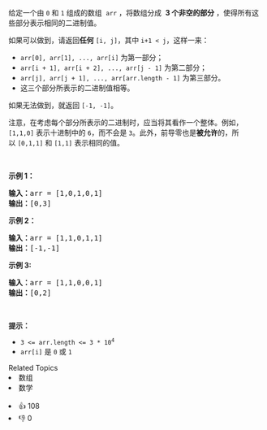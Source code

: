 <p>给定一个由 <code>0</code> 和 <code>1</code> 组成的数组
 <meta charset="UTF-8" />&nbsp;<code>arr</code>&nbsp;，将数组分成 &nbsp;<strong>3&nbsp;个非空的部分</strong> ，使得所有这些部分表示相同的二进制值。</p>

<p>如果可以做到，请返回<strong>任何</strong>&nbsp;<code>[i, j]</code>，其中 <code>i+1 &lt; j</code>，这样一来：</p>

<ul> 
 <li><code>arr[0], arr[1], ..., arr[i]</code>&nbsp;为第一部分；</li> 
 <li><code>arr[i + 1], arr[i + 2], ..., arr[j - 1]</code>&nbsp;为第二部分；</li> 
 <li><code>arr[j], arr[j + 1], ..., arr[arr.length - 1]</code>&nbsp;为第三部分。</li> 
 <li>这三个部分所表示的二进制值相等。</li> 
</ul>

<p>如果无法做到，就返回&nbsp;<code>[-1, -1]</code>。</p>

<p>注意，在考虑每个部分所表示的二进制时，应当将其看作一个整体。例如，<code>[1,1,0]</code>&nbsp;表示十进制中的&nbsp;<code>6</code>，而不会是&nbsp;<code>3</code>。此外，前导零也是<strong>被允许</strong>的，所以&nbsp;<code>[0,1,1]</code> 和&nbsp;<code>[1,1]</code>&nbsp;表示相同的值。</p>

<p>&nbsp;</p>

<p><strong>示例 1：</strong></p>

<pre>
<strong>输入：</strong>arr = [1,0,1,0,1]
<strong>输出：</strong>[0,3]
</pre>

<p><strong>示例 2：</strong></p>

<pre>
<strong>输入：</strong>arr = [1,1,0,1,1]
<strong>输出：</strong>[-1,-1]</pre>

<p><strong>示例 3:</strong></p>

<pre>
<strong>输入：</strong>arr = [1,1,0,0,1]
<strong>输出：</strong>[0,2]
</pre>

<p>&nbsp;</p>

<p><strong>提示：</strong></p> 
<meta charset="UTF-8" />

<ul> 
 <li><code>3 &lt;= arr.length &lt;= 3 * 10<sup>4</sup></code></li> 
 <li><code>arr[i]</code>&nbsp;是&nbsp;<code>0</code>&nbsp;或&nbsp;<code>1</code></li> 
</ul>

<div><div>Related Topics</div><div><li>数组</li><li>数学</li></div></div><br><div><li>👍 108</li><li>👎 0</li></div>